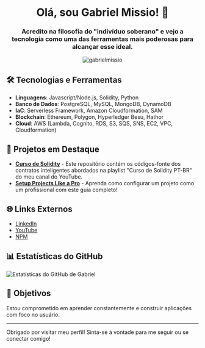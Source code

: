 <h1 align="center">Olá, sou Gabriel Missio! 👋</h1>

<h3 align="center">Acredito na filosofia do "indivíduo soberano" e vejo a tecnologia como uma das ferramentas mais poderosas para alcançar esse ideal.</h3>

<p align="center"> <img src="https://komarev.com/ghpvc/?username=gabrielmissio&label=Profile%20views&color=0e75b6&style=flat" alt="gabrielmissio" /> </p>

## 🛠 Tecnologias e Ferramentas

- **Linguagens**: Javascript/Node.js, Solidity, Python 
- **Banco de Dados**: PostgreSQL, MySQL, MongoDB, DynamoDB
- **IaC**: Serverless Framework, Amazon Cloudformation, SAM
- **Blockchain**: Ethereum, Polygon, Hyperledger Besu, Hathor
- **Cloud**: AWS (Lambda, Cognito, RDS, S3, SQS, SNS, EC2, VPC, Cloudformation)

## 🌟 Projetos em Destaque

- **[Curso de Solidity](https://github.com/gabrielmissio/curso-solidity)** - Este repositório contém os códigos-fonte dos contratos inteligentes abordados na playlist "Curso de Solidity PT-BR" do meu canal do YouTube.
- **[Setup Projects Like a Pro](https://github.com/gabrielmissio/set-up-projects-like-a-pro)** - Aprenda como configurar um projeto como um profissional com este guia completo!

## 🌐 Links Externos

- [LinkedIn](https://www.linkedin.com/in/gabriel-missio-5a423b192)
- [YouTube](https://www.youtube.com/@GabrielMissio721)
- [NPM](https://www.npmjs.com/~missio)

## 📊 Estatísticas do GitHub

![Estatísticas do GitHub de Gabriel](https://github-readme-stats.vercel.app/api?username=gabrielmissio&show_icons=true&theme=radical)

## 🚀 Objetivos

Estou comprometido em aprender constantemente e construir aplicações com foco no usuário.

---

Obrigado por visitar meu perfil! Sinta-se à vontade para me seguir ou se conectar comigo!
